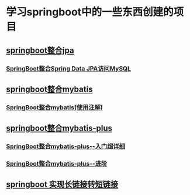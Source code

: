 # 学习springboot中的一些东西创建的项目

## [springboot整合jpa](jpa)

### [SpringBoot整合Spring Data JPA访问MySQL](https://blog.csdn.net/qq_44737094/article/details/119351179)

## [springboot整合mybatis](mybatis)

### [SpringBoot整合mybatis(使用注解)](https://blog.csdn.net/qq_44737094/article/details/119063750)

## [springboot整合mybatis-plus](mybatis_plus)

### [SpringBoot整合mybatis-plus--入门超详细](https://blog.csdn.net/qq_44737094/article/details/119922979)

### [SpringBoot整合mybatis-plus--进阶](https://blog.csdn.net/qq_44737094/article/details/120004420)

## [springboot 实现长链接转短链接](other/src/main/java/com/king/other/short_link)